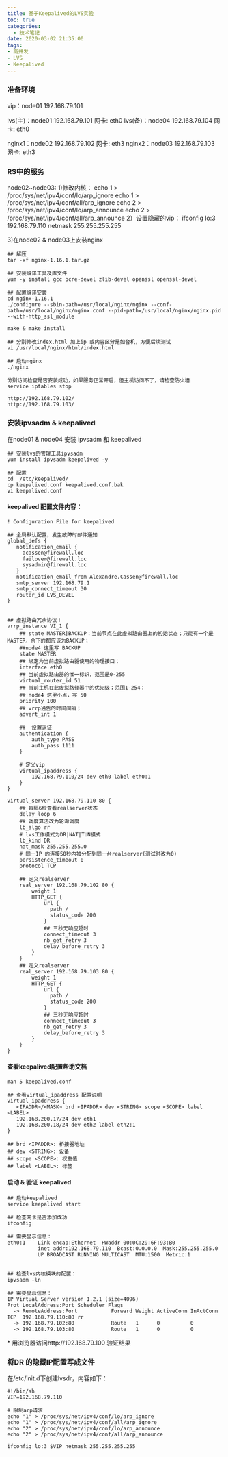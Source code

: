 ```yaml
---
title: 基于Keepalived的LVS实验
toc: true
categories:
  - 技术笔记
date: 2020-03-02 21:35:00
tags:
- 高并发
- LVS
- Keepalived
---
```

### 准备环境
vip：node01 192.168.79.101 

lvs(主)：node01 192.168.79.101  网卡: eth0
lvs(备)：node04 192.168.79.104  网卡: eth0 

nginx1：node02 192.168.79.102   网卡: eth3
nginx2：node03 192.168.79.103   网卡: eth3


### RS中的服务
node02~node03:
1)修改内核：
    echo 1 > /proc/sys/net/ipv4/conf/lo/arp_ignore 
    echo 1 > /proc/sys/net/ipv4/conf/all/arp_ignore 
    echo 2 > /proc/sys/net/ipv4/conf/lo/arp_announce 
    echo 2 > /proc/sys/net/ipv4/conf/all/arp_announce 
2）设置隐藏的vip：
    ifconfig lo:3 192.168.79.110 netmask 255.255.255.255
		
3)在node02 & node03上安装nginx
```
## 解压
tar -xf nginx-1.16.1.tar.gz

## 安装编译工具及库文件 
yum -y install gcc pcre-devel zlib-devel openssl openssl-devel

## 配置编译安装
cd nginx-1.16.1
./configure --sbin-path=/usr/local/nginx/nginx --conf-path=/usr/local/nginx/nginx.conf --pid-path=/usr/local/nginx/nginx.pid --with-http_ssl_module

make & make install

## 分别修改index.html 加上ip 或内容区分是如台机，方便后续测试
vi /usr/local/nginx/html/index.html

## 启动nginx
./nginx

分别访问检查是否安装成功，如果服务正常开启，但主机访问不了，请检查防火墙
service iptables stop

http://192.168.79.102/
http://192.168.79.103/
```

### 安装ipvsadm & keepalived
在node01 & node04 安装 ipvsadm 和 keepalived

```
## 安装lvs的管理工具ipvsadm
yum install ipvsadm keepalived -y

## 配置
cd  /etc/keepalived/
cp keepalived.conf keepalived.conf.bak
vi keepalived.conf
```

#### keepalived 配置文件内容：
```
! Configuration File for keepalived

## 全局默认配置，发生故障时邮件通知
global_defs {
   notification_email {
     acassen@firewall.loc
     failover@firewall.loc
     sysadmin@firewall.loc
   }
   notification_email_from Alexandre.Cassen@firewall.loc
   smtp_server 192.168.79.1
   smtp_connect_timeout 30
   router_id LVS_DEVEL
}


## 虚拟路由冗余协议！
vrrp_instance VI_1 {
    ## state MASTER|BACKUP：当前节点在此虚拟路由器上的初始状态；只能有一个是MASTER，余下的都应该为BACKUP；
    ##node4 这里写 BACKUP
    state MASTER
    ## 绑定为当前虚拟路由器使用的物理接口；
    interface eth0
    ## 当前虚拟路由器的惟一标识，范围是0-255
    virtual_router_id 51
    ## 当前主机在此虚拟路径器中的优先级；范围1-254；
    ## node4 这里小点，写 50
    priority 100
    ## vrrp通告的时间间隔；
    advert_int 1
    
    ##  设置认证
    authentication {
        auth_type PASS
        auth_pass 1111
    }
    
    # 定义vip
    virtual_ipaddress {
        192.168.79.110/24 dev eth0 label eth0:1
    }
}

virtual_server 192.168.79.110 80 {
    ## 每隔6秒查看realserver状态
    delay_loop 6
    ## 调度算法改为轮询调度
    lb_algo rr
    # lvs工作模式为DR|NAT|TUN模式
    lb_kind DR
    nat_mask 255.255.255.0
    # 同一IP 的连接50秒内被分配到同一台realserver(测试时改为0)
    persistence_timeout 0
    protocol TCP

    ## 定义realserver
    real_server 192.168.79.102 80 {
        weight 1
        HTTP_GET {
            url {
              path /
              status_code 200
            }
            ## 三秒无响应超时
            connect_timeout 3
            nb_get_retry 3
            delay_before_retry 3
        }
    }
    ## 定义realserver
    real_server 192.168.79.103 80 {
        weight 1
        HTTP_GET {
            url {
              path /
              status_code 200
            }
            ## 三秒无响应超时
            connect_timeout 3
            nb_get_retry 3
            delay_before_retry 3
        }
    }
}

```


#### 查看keepalived配置帮助文档
```
man 5 keepalived.conf

## 查看virtual_ipaddress 配置说明
virtual_ipaddress {
   <IPADDR>/<MASK> brd <IPADDR> dev <STRING> scope <SCOPE> label <LABEL>
   192.168.200.17/24 dev eth1
   192.168.200.18/24 dev eth2 label eth2:1
} 

## brd <IPADDR>: 桥接器地址
## dev <STRING>: 设备
## scope <SCOPE>: 权重值 
## label <LABEL>: 标签
```

#### 启动 & 验证 keepalived
```
## 启动keepalived
service keepalived start

## 检查网卡是否添加成功
ifconfig

## 需要显示信息：
eth0:1    Link encap:Ethernet  HWaddr 00:0C:29:6F:93:B0  
          inet addr:192.168.79.110  Bcast:0.0.0.0  Mask:255.255.255.0
          UP BROADCAST RUNNING MULTICAST  MTU:1500  Metric:1


## 检查lvs内核模块的配置：
ipvsadm -ln

## 需要显示信息：
IP Virtual Server version 1.2.1 (size=4096)
Prot LocalAddress:Port Scheduler Flags
  -> RemoteAddress:Port           Forward Weight ActiveConn InActConn
TCP  192.168.79.110:80 rr
  -> 192.168.79.102:80            Route   1      0          0         
  -> 192.168.79.103:80            Route   1      0          0 

```
\* 用浏览器访问http://192.168.79.100 验证结果

### 将DR 的隐藏IP配置写成文件
在/etc/init.d下创建lvsdr，内容如下：
```
#!/bin/sh
VIP=192.168.79.110

# 限制arp请求
echo "1" > /proc/sys/net/ipv4/conf/lo/arp_ignore
echo "1" > /proc/sys/net/ipv4/conf/all/arp_ignore
echo "2" > /proc/sys/net/ipv4/conf/lo/arp_announce
echo "2" > /proc/sys/net/ipv4/conf/all/arp_announce

ifconfig lo:3 $VIP netmask 255.255.255.255
```
